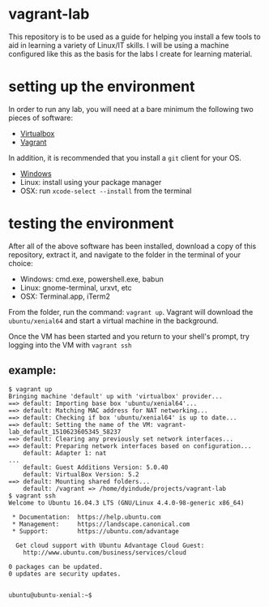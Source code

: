 # vagrant-lab
This repository is to be used as a guide for helping you install a few tools to aid in learning a variety of Linux/IT skills. I will be using a machine configured like this as the basis for the labs I create for learning material.

# setting up the environment
In order to run any lab, you will need at a bare minimum the following two pieces of software:
- [Virtualbox](https://www.virtualbox.org/)
- [Vagrant](https://www.vagrantup.com/)

In addition, it is recommended that you install a `git` client for your OS.
- [Windows](https://git-scm.com/download/win)
- Linux: install using your package manager
- OSX: run `xcode-select --install` from the terminal

# testing the environment
After all of the above software has been installed, download a copy of this repository, extract it, and navigate to the folder in the terminal of your choice:
- Windows: cmd.exe, powershell.exe, babun
- Linux: gnome-terminal, urxvt, etc
- OSX: Terminal.app, iTerm2

From the folder, run the command: `vagrant up`. Vagrant will download the `ubuntu/xenial64` and start a virtual machine in the background.

Once the VM has been started and you return to your shell's prompt, try logging into the VM with `vagrant ssh`

## example:
```
$ vagrant up
Bringing machine 'default' up with 'virtualbox' provider...
==> default: Importing base box 'ubuntu/xenial64'...
==> default: Matching MAC address for NAT networking...
==> default: Checking if box 'ubuntu/xenial64' is up to date...
==> default: Setting the name of the VM: vagrant-lab_default_1510623605345_58237
==> default: Clearing any previously set network interfaces...
==> default: Preparing network interfaces based on configuration...
    default: Adapter 1: nat
...
    default: Guest Additions Version: 5.0.40
    default: VirtualBox Version: 5.2
==> default: Mounting shared folders...
    default: /vagrant => /home/dyindude/projects/vagrant-lab
$ vagrant ssh
Welcome to Ubuntu 16.04.3 LTS (GNU/Linux 4.4.0-98-generic x86_64)

 * Documentation:  https://help.ubuntu.com
 * Management:     https://landscape.canonical.com
 * Support:        https://ubuntu.com/advantage

  Get cloud support with Ubuntu Advantage Cloud Guest:
    http://www.ubuntu.com/business/services/cloud

0 packages can be updated.
0 updates are security updates.


ubuntu@ubuntu-xenial:~$ 
```
